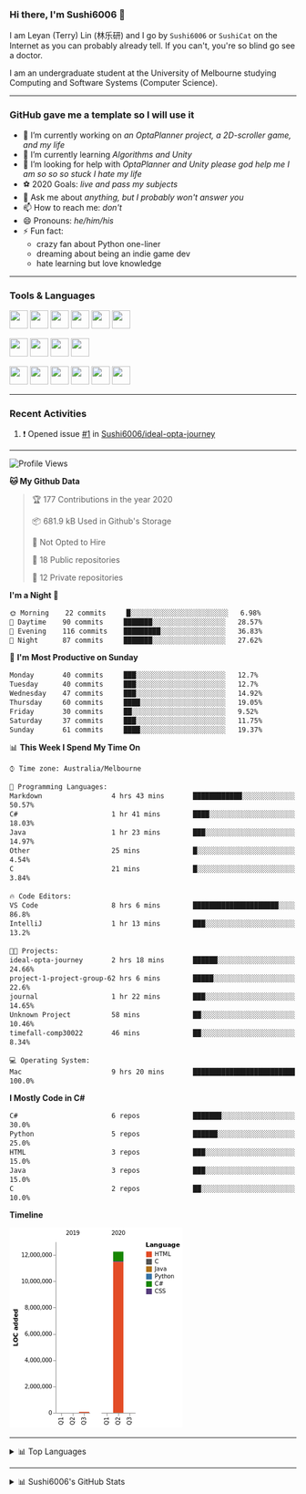 ### Hi there, I'm Sushi6006 👋

<!--**Sushi6006/Sushi6006** is a ✨ _special_ ✨ repository because its `README.md` (this file) appears on your GitHub profile.-->

I am Leyan (Terry) Lin (林乐研) and I go by `Sushi6006` or `SushiCat` on the Internet as you can probably already tell. If you can't, you're so blind go see a doctor.

I am an undergraduate student at the University of Melbourne studying Computing and Software Systems (Computer Science). 

--- 

### GitHub gave me a template so I will use it
- 🔭 I’m currently working on *an OptaPlanner project, a 2D-scroller game, and my life*
- 🌱 I’m currently learning *Algorithms and Unity*
- 🤔 I’m looking for help with *OptaPlanner and Unity please god help me I am so so so stuck I hate my life*
- ⚽️ 2020 Goals: *live and pass my subjects*
- 💬 Ask me about *anything, but I probably won't answer you*
- 📫 How to reach me: *don't*
- 😄 Pronouns: *he/him/his*
- ⚡ Fun fact:
  - crazy fan about Python one-liner
  - dreaming about being an indie game dev
  - hate learning but love knowledge

---

### Tools & Languages
<p>
  <img height="32" width="32" src="https://cdn.jsdelivr.net/npm/simple-icons@v3/icons/apple.svg"/>
  <img height="32" width="32" src="https://cdn.jsdelivr.net/npm/simple-icons@v3/icons/visualstudiocode.svg"/>
  <img height="32" width="32" src="https://cdn.jsdelivr.net/npm/simple-icons@v3/icons/github.svg"/>
  <img height="32" width="32" src="https://cdn.jsdelivr.net/npm/simple-icons@v3/icons/git.svg"/>
  <img height="32" width="32" src="https://cdn.jsdelivr.net/npm/simple-icons@v3/icons/discord.svg"/>
  <img height="32" width="32" src="https://cdn.jsdelivr.net/npm/simple-icons@v3/icons/atom.svg"/>
</p>
<p>
  <img height="32" width="32" src="https://cdn.jsdelivr.net/npm/simple-icons@v3/icons/adobephotoshop.svg"/>
  <img height="32" width="32" src="https://cdn.jsdelivr.net/npm/simple-icons@v3/icons/adobexd.svg"/>
  <img height="32" width="32" src="https://cdn.jsdelivr.net/npm/simple-icons@v3/icons/vsco.svg"/>
  <img height="32" width="32" src="https://cdn.jsdelivr.net/npm/simple-icons@v3/icons/spotify.svg"/>
</p>
<p>
  <img height="32" width="32" src="https://cdn.jsdelivr.net/npm/simple-icons@v3/icons/python.svg"/>
  <img height="32" width="32" src="https://cdn.jsdelivr.net/npm/simple-icons@v3/icons/c.svg"/>
  <img height="32" width="32" src="https://cdn.jsdelivr.net/npm/simple-icons@v3/icons/csharp.svg"/>
  <img height="32" width="32" src="https://cdn.jsdelivr.net/npm/simple-icons@v3/icons/java.svg"/>
  <img height="32" width="32" src="https://cdn.jsdelivr.net/npm/simple-icons@v3/icons/markdown.svg"/>
  <img height="32" width="32" src="https://cdn.jsdelivr.net/npm/simple-icons@v3/icons/mysql.svg"/>
</p>

--- 

### Recent Activities
<!--START_SECTION:activity-->
1. ❗️ Opened issue [#1](https://github.com//Sushi6006/ideal-opta-journey/issues/1) in [Sushi6006/ideal-opta-journey](https://github.com//Sushi6006/ideal-opta-journey)
<!--END_SECTION:activity-->

---

<!--START_SECTION:waka-->
![Profile Views](http://img.shields.io/badge/Profile%20Views-19-blue)

**🐱 My Github Data** 

> 🏆 177 Contributions in the year 2020
 > 
> 📦 681.9 kB Used in Github's Storage 
 > 
> 🚫 Not Opted to Hire
 > 
> 📜 18 Public repositories
 > 
> 🔑 12 Private repositories 

**I'm a Night 🦉** 

```text
🌞 Morning    22 commits     █░░░░░░░░░░░░░░░░░░░░░░░░   6.98% 
🌆 Daytime    90 commits     ███████░░░░░░░░░░░░░░░░░░   28.57% 
🌃 Evening    116 commits    █████████░░░░░░░░░░░░░░░░   36.83% 
🌙 Night      87 commits     ███████░░░░░░░░░░░░░░░░░░   27.62%

```
📅 **I'm Most Productive on Sunday** 

```text
Monday       40 commits     ███░░░░░░░░░░░░░░░░░░░░░░   12.7% 
Tuesday      40 commits     ███░░░░░░░░░░░░░░░░░░░░░░   12.7% 
Wednesday    47 commits     ███░░░░░░░░░░░░░░░░░░░░░░   14.92% 
Thursday     60 commits     ████░░░░░░░░░░░░░░░░░░░░░   19.05% 
Friday       30 commits     ██░░░░░░░░░░░░░░░░░░░░░░░   9.52% 
Saturday     37 commits     ███░░░░░░░░░░░░░░░░░░░░░░   11.75% 
Sunday       61 commits     ████░░░░░░░░░░░░░░░░░░░░░   19.37%

```


📊 **This Week I Spend My Time On** 

```text
⌚︎ Time zone: Australia/Melbourne

💬 Programming Languages: 
Markdown                 4 hrs 43 mins       ████████████░░░░░░░░░░░░░   50.57% 
C#                       1 hr 41 mins        ████░░░░░░░░░░░░░░░░░░░░░   18.03% 
Java                     1 hr 23 mins        ███░░░░░░░░░░░░░░░░░░░░░░   14.97% 
Other                    25 mins             █░░░░░░░░░░░░░░░░░░░░░░░░   4.54% 
C                        21 mins             █░░░░░░░░░░░░░░░░░░░░░░░░   3.84%

🔥 Code Editors: 
VS Code                  8 hrs 6 mins        █████████████████████░░░░   86.8% 
IntelliJ                 1 hr 13 mins        ███░░░░░░░░░░░░░░░░░░░░░░   13.2%

🐱‍💻 Projects: 
ideal-opta-journey       2 hrs 18 mins       ██████░░░░░░░░░░░░░░░░░░░   24.66% 
project-1-project-group-62 hrs 6 mins        █████░░░░░░░░░░░░░░░░░░░░   22.6% 
journal                  1 hr 22 mins        ███░░░░░░░░░░░░░░░░░░░░░░   14.65% 
Unknown Project          58 mins             ██░░░░░░░░░░░░░░░░░░░░░░░   10.46% 
timefall-comp30022       46 mins             ██░░░░░░░░░░░░░░░░░░░░░░░   8.34%

💻 Operating System: 
Mac                      9 hrs 20 mins       █████████████████████████   100.0%

```

**I Mostly Code in C#** 

```text
C#                       6 repos             ███████░░░░░░░░░░░░░░░░░░   30.0% 
Python                   5 repos             ██████░░░░░░░░░░░░░░░░░░░   25.0% 
HTML                     3 repos             ███░░░░░░░░░░░░░░░░░░░░░░   15.0% 
Java                     3 repos             ███░░░░░░░░░░░░░░░░░░░░░░   15.0% 
C                        2 repos             ██░░░░░░░░░░░░░░░░░░░░░░░   10.0%

```


**Timeline**

![Chart not found](https://github.com/Sushi6006/Sushi6006/blob/master/charts/bar_graph.png) 


<!--END_SECTION:waka-->


<!--
---

### Spotify Now Playing
<img src="https://novatorem-eight-fawn.vercel.app/api/spotify" alt="Sushi6006 Spotify Playing" width="350"/>
-->

--- 

<details>
  <summary>📊 Top Languages</summary>
  <br>
  <img src="https://github-readme-stats.vercel.app/api/top-langs/?username=sushi6006&layout=compact" alt="Top Langs">
</details>

---

<details>
  <summary>📊 Sushi6006's GitHub Stats</summary>
  <br>
  <img alt="Sushi6006's Github Stats" src="https://github-readme-stats.sushi6006.vercel.app/api?username=Sushi6006&show_icons=true"/>
</details>
  


